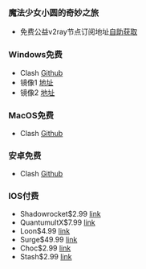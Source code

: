 ### 魔法少女小圆的奇妙之旅
* 免费公益v2ray节点订阅地址[自助获取](https://www.v2rayfree.eu.org/post/free-v2ray)

### Windows免费
* Clash [Github](https://github.com/Fndroid/clash_for_windows_pkg/releases) 
* 镜像1 [地址](https://github.do/https://github.com/Fndroid/clash_for_windows_pkg/releases/download/0.19.14/Clash.for.Windows.Setup.0.19.14.exe)
* 镜像2 [地址](https://ghproxy.com/?q=https%3A%2F%2Fgithub.com%2FFndroid%2Fclash_for_windows_pkg%2Freleases%2Fdownload%2F0.19.14%2FClash.for.Windows.Setup.0.19.14.exe)

### MacOS免费
* Clash [Github](https://github.com/yichengchen/clashX/releases)
 
### 安卓免费
* Clash [Github](https://github.com/Kr328/ClashForAndroid/releases)
 
### IOS付费
* Shadowrocket$2.99 [link](https://apps.apple.com/us/app/id932747118)
* QuantumultX$7.99 [link](https://apps.apple.com/us/app/id1443988620)
* Loon$4.99 [link](https://apps.apple.com/us/app/id1373567447)
* Surge$49.99 [link](https://apps.apple.com/us/app/id1442620678)
* Choc$2.99 [link](https://apps.apple.com/us/app/id1582542227)
* Stash$2.99 [link](https://apps.apple.com/app/id1596063349)
